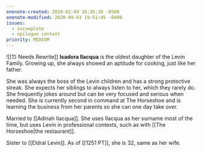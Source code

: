 ```yaml
---
onenote-created: 2020-02-09 16:35:10 -0500
onenote-modified: 2020-09-03 19:51:45 -0400
issues:
  - incomplete
  - epilogue content
priority: MEDIUM
---
```

![[⎋ Needs Rewrite]]
**Isadora Ilacqua** is the oldest daughter of the Levin Family. Growing up, she always showed an aptitude for cooking, just like her father.

She was always the boss of the Levin children and has a strong protective streak. She expects her siblings to always listen to her, which they rarely do. She frequently jokes around but can be very focused and serious when needed. She is currently second in command at The Horseshoe and is learning the business from her parents so she can one day take over.

Married to [[Adinah Ilacqua]]. She uses Ilacqua as her surname most of the time, but uses Levin in professional contexts, such as with [[The Horseshoe|the restaurant]].

Sister to [[Eldral Levin]]. As of [[1251 PT]], she is 32, same as her wife.
